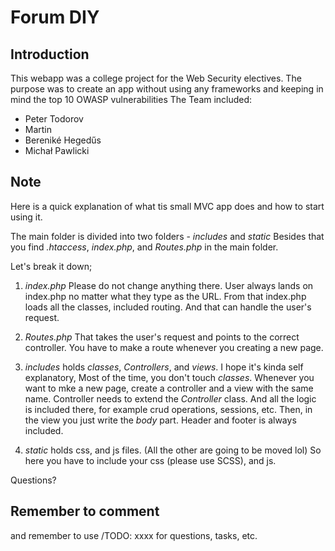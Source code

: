 # Forum DIY 



## Introduction

This webapp was a college project for the Web Security electives. 
The purpose was to create an app without using any frameworks and keeping in mind the top 
10 OWASP vulnerabilities
The Team included:
- Peter Todorov
- Martin
- Bereniké Hegedűs
- Michał Pawlicki 

## Note 
Here is a quick explanation of what 
tis small MVC app does and how to start using it. 

The main folder is divided into two folders - _includes_ and _static_
Besides that you find _.htaccess_, _index.php_, and _Routes.php_ in the main 
folder. 

Let's break it down;

1. _index.php_  Please do not change anything there. User always lands on index.php 
no matter what they type as the URL. From that index.php loads all the classes, 
included routing. And that can handle the user's request. 

2. _Routes.php_ That takes the user's request and points to the correct controller. 
You have to make a route whenever you creating a new page. 

3. _includes_ holds _classes_, _Controllers_, and _views_. 
I hope it's kinda self explanatory, Most of the time, you don't touch 
_classes_. 
Whenever you want to mke a new page, create a controller and a view with
the same name. Controller needs to extend the _Controller_ class. And all the 
logic is included there, for example crud operations, sessions, etc. 
Then, in the view you just write the _body_ part. Header and footer is always
included. 

4. _static_ holds css, and js files. (All the other are going to be moved lol)
So here you have to include your css (please use SCSS), and js. 


Questions? 

## Remember to comment 
and remember to use /TODO: xxxx for questions, tasks, etc. 
